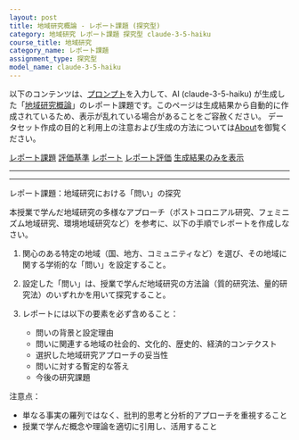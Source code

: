 ```yaml
---
layout: post
title: 地域研究概論 - レポート課題 (探究型)
category: 地域研究 レポート課題 探究型 claude-3-5-haiku
course_title: 地域研究
category_name: レポート課題
assignment_type: 探究型
model_name: claude-3-5-haiku
---
```


以下のコンテンツは、[プロンプト](http://127.0.0.1:8000/generated/地域研究/claude-3-5-haiku/prompt_レポート課題-探究型.md)を入力して、AI (claude-3-5-haiku) が生成した「[地域研究概論](/contents/地域研究/)」のレポート課題です。このページは生成結果から自動的に作成されているため、表示が乱れている場合があることをご容赦ください。
データセット作成の目的と利用上の注意および生成の方法については[About](/About)を御覧ください。

[レポート課題](../レポート課題-探究型)
[評価基準](../評価基準-探究型)
[レポート](../レポート-探究型)
[レポート評価](../レポート評価-探究型)
[生成結果のみを表示](http://127.0.0.1:8000/generated/地域研究/claude-3-5-haiku/レポート課題-探究型.md)
  

***
***
  
レポート課題：地域研究における「問い」の探究

本授業で学んだ地域研究の多様なアプローチ（ポストコロニアル研究、フェミニズム地域研究、環境地域研究など）を参考に、以下の手順でレポートを作成しなさい。

1. 関心のある特定の地域（国、地方、コミュニティなど）を選び、その地域に関する学術的な「問い」を設定すること。

2. 設定した「問い」は、授業で学んだ地域研究の方法論（質的研究法、量的研究法）のいずれかを用いて探究すること。

3. レポートには以下の要素を必ず含めること：
   - 問いの背景と設定理由
   - 問いに関連する地域の社会的、文化的、歴史的、経済的コンテクスト
   - 選択した地域研究アプローチの妥当性
   - 問いに対する暫定的な答え
   - 今後の研究課題

注意点：
- 単なる事実の羅列ではなく、批判的思考と分析的アプローチを重視すること
- 授業で学んだ概念や理論を適切に引用し、活用すること

